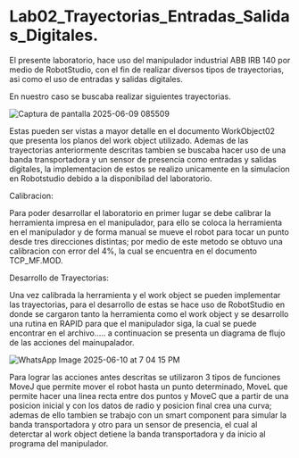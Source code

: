 # Lab02_Trayectorias_Entradas_Salidas_Digitales.
El presente laboratorio,  hace uso  del manipulador industrial ABB IRB 140 por medio de RobotStudio, con el fin de realizar diversos tipos de trayectorias, asi como el uso de entradas y salidas digitales.

En nuestro caso se buscaba realizar siguientes trayectorias.

![Captura de pantalla 2025-06-09 085509](https://github.com/user-attachments/assets/4884edcf-ab9a-4dd9-8ac9-869ff67847aa)

Estas pueden ser vistas a mayor detalle en el documento WorkObject02 que presenta los planos del work object utilizado. Ademas de las trayectorias anteriormente descritas tambien se buscaba hacer uso de una banda transportadora y un sensor de presencia como entradas y salidas digitales, la implementacion de estos se realizo unicamente en la simulacion en Robotstudio debido a la disponibilad del laboratorio.

Calibracion:

Para poder desarrollar el laboratorio en primer lugar se debe calibrar la herramienta impresa en el manipulador, para ello se coloca la herramienta en el manipulador y de forma manual se mueve el robot para tocar un punto desde tres direcciones distintas; por medio de este metodo se obtuvo una calibracion con error del 4%, la cual se encuentra en el documento TCP_MF.MOD.

Desarrollo de Trayectorias:

Una vez calibrada la herramienta y el work object se pueden implementar las trayectorias, para el desarrollo de estas se hace uso de RobotStudio en donde se cargaron tanto la herramienta como el work object y se desarrollo una rutina en RAPID para que el manipulador siga, la cual se puede encontrar en el archivo.....
a continuacion se presenta un diagrama de flujo de las acciones del mainupalador.

![WhatsApp Image 2025-06-10 at 7 04 15 PM](https://github.com/user-attachments/assets/06f63a25-83bb-4ec3-993d-a8106288ce15)


Para lograr las acciones antes descritas se utilizaron 3 tipos de funciones MoveJ que permite mover el robot hasta un punto determinado, MoveL que permite hacer una linea recta entre dos puntos y MoveC que a partir de una posicion inicial y con los datos de radio y posicion final crea una curva; ademas de ello tambien se trabajo con un smart component para simular la banda transportadora y otro para un sensor de presencia, el cual al deterctar al work object detiene la banda transportadora y da inicio al programa del manipulador.


